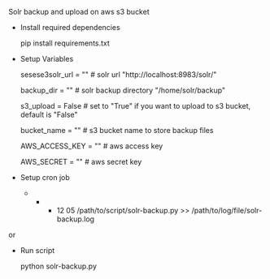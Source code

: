 Solr backup and upload on aws s3 bucket

* Install required dependencies

  pip install requirements.txt

* Setup Variables
  
  sesese3solr_url = "" 		# solr url "http://localhost:8983/solr/"


  backup_dir = ""		# solr backup directory "/home/solr/backup"
  
  
  s3_upload = False		# set to "True" if you want to upload to s3 bucket, default is "False"
  
  
  bucket_name = ""		# s3 bucket name to store backup files
  
  
  AWS_ACCESS_KEY = ""		# aws access key
  
  
  AWS_SECRET = ""		# aws secret key
  
 
* Setup cron job

  * * * 12 05 /path/to/script/solr-backup.py >> /path/to/log/file/solr-backup.log

or 

* Run script

  python solr-backup.py
